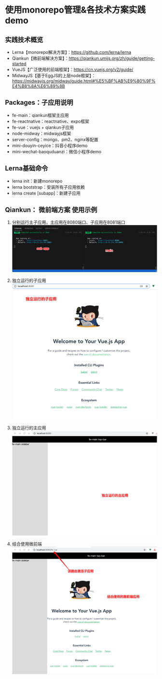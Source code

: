 # 使用monorepo管理&各技术方案实践demo
## 实践技术概览
- Lerna【monorepo解决方案】：https://github.com/lerna/lerna
- Qiankun【微前端解决方案】：https://qiankun.umijs.org/zh/guide/getting-started
- VueJS【广泛使用的前端框架】：https://cn.vuejs.org/v2/guide/
- MidwayJS【基于EggJS的上层node框架】：https://midwayjs.org/midway/guide.html#%E5%BF%AB%E9%80%9F%E4%B8%8A%E6%89%8B


## Packages：子应用说明
- fe-main：qiankun框架主应用
- fe-reactnative：reactnative、expo框架
- fe-vue：vuejs + qiankun子应用
- node-midway：midwayjs框架
- server-config：mongo、pm2、nginx等配置
- mini-douyin-ceyice：抖音小程序demo
- mini-wechat-baoquduanzi：微信小程序demo
## Lerna基础命令
- lerna init：新建monorepo
- lerna bootstrap：安装所有子应用依赖
- lerna create [subapp]：新建子应用

## Qiankun： 微前端方案 使用示例
1. 分别运行主子应用，主应用在8080端口、子应用在8081端口
![](./doc/2021-01-27-14-30-53.png)

2. 独立运行的子应用
![](./doc/2021-01-27-14-36-40.png)

3. 独立运行的主应用
![](./doc/2021-01-27-14-37-21.png)

4. 结合使用微前端
![](./doc/2021-01-27-14-38-23.png)